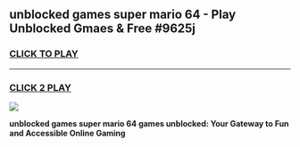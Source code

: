 
## unblocked games super mario 64 - Play Unblocked Gmaes & Free #9625j
<h3>
<a href="https://premium.freeplayer.one?title=unblocked_games_super_mario_64&ref=03M">CLICK TO PLAY</a></h3>
<hr>

<h3>
<a href="https://premium.freeplayer.one?title=unblocked_games_super_mario_64&ref=03M">CLICK 2 PLAY</a>
  
</h3>

<a href="https://premium.freeplayer.one?title=unblocked_games_super_mario_64&ref=03M"><img src="https://clearcache.store/games.png"></a>


**unblocked games super mario 64 games unblocked: Your Gateway to Fun and Accessible Online Gaming**
